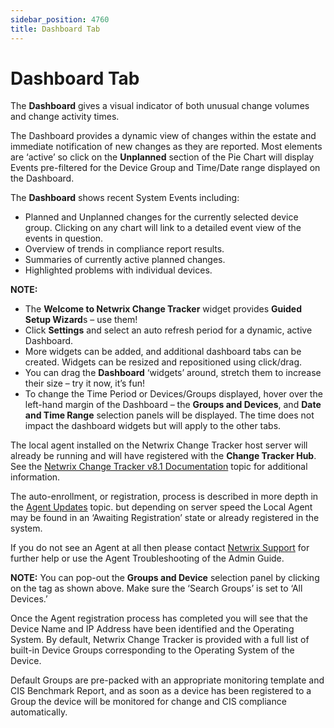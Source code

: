 ```yaml
---
sidebar_position: 4760
title: Dashboard Tab
---
```


# Dashboard Tab

The **Dashboard** gives a visual indicator of both unusual change volumes and change activity times.

The Dashboard provides a dynamic view of changes within the estate and immediate notification of new changes as they are reported. Most elements are ‘active’ so click on the **Unplanned** section of the Pie Chart will display Events pre-filtered for the Device Group and Time/Date range displayed on the Dashboard.

The **Dashboard** shows recent System Events including:

* Planned and Unplanned changes for the currently selected device group. Clicking on any chart will link to a detailed event view of the events in question.
* Overview of trends in compliance report results.
* Summaries of currently active planned changes.
* Highlighted problems with individual devices.

**NOTE:**

* The **Welcome to Netwrix Change Tracker** widget provides **Guided Setup Wizard**s – use them!
* Click **Settings** and select an auto refresh period for a dynamic, active Dashboard.
* More widgets can be added, and additional dashboard tabs can be created. Widgets can be resized and repositioned using click/drag.
* You can drag the **Dashboard** ‘widgets’ around, stretch them to increase their size – try it now, it’s fun!
* To change the Time Period or Devices/Groups displayed, hover over the left-hand margin of the Dashboard – the **Groups and Devices**, and **Date and Time Range** selection panels will be displayed. The time does not impact the dashboard widgets but will apply to the other tabs.

The local agent installed on the Netwrix Change Tracker host server will already be running and will have registered with the **Change Tracker Hub**. See the [Netwrix Change Tracker v8.1 Documentation](../../Overview "Technical Overview") topic for additional information.

The auto-enrollment, or registration, process is described in more depth in the [Agent Updates](../Settings/AgentUpdates#_Agent_Updates:_Agent_1 "Agent Updates") topic. but depending on server speed the Local Agent may be found in an ‘Awaiting Registration’ state or already registered in the system.

If you do not see an Agent at all then please contact [Netwrix Support](https://www.netwrix.com/support.html "Netwrix Support") for further help or use the Agent Troubleshooting of the Admin Guide.

**NOTE:** You can pop-out the **Groups and Device** selection panel by clicking on the tag as shown above. Make sure the ‘Search Groups’ is set to ‘All Devices.’

Once the Agent registration process has completed you will see that the Device Name and IP Address have been identified and the Operating System. By default, Netwrix Change Tracker is provided with a full list of built-in Device Groups corresponding to the Operating System of the Device.

Default Groups are pre-packed with an appropriate monitoring template and CIS Benchmark Report, and as soon as a device has been registered to a Group the device will be monitored for change and CIS compliance automatically.